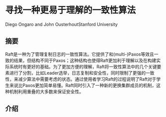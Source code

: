 # 寻找一种更易于理解的一致性算法

Diego Ongaro and John OusterhoutStanford University

## 摘要

Raft是一种为了管理复制日志的一致性算法。它提供了和(multi-)Paxos等效且一致的结果，但结构不同于Paxos；这种结构也使得Raft更加利于理解以及在构建实际系统时有更好的基础。为了更加方便的理解，Raft将一致性算法中的几个关键要素进行了分割，比如Leader选举，日志复制和安全性，同时限制了更强的一致性，来减少算法中需要考虑的状态。通过使用者学习Raft的过程说明了Raft对于学生来说比Paxos更加简单易懂。Raft同时引入了一种新的更换集群成员的机制，这种机制利用重叠的大多数来保证安全性。

## 介绍